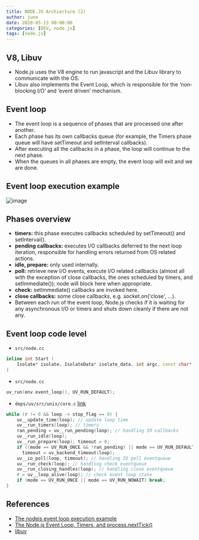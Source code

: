 ```yaml
---
title: NODE.JS Archiecture (2)
author: june
date: 2020-05-13 00:00:00
categories: [DEV, node.js]
tags: [node.js]
---
```


## V8, Libuv
- Node.js uses the V8 engine to run javascript and the Libuv library to communicate with the OS.
- Libuv also implements the Event Loop, which is responsible for the ‘non- blocking I/O’ and ‘event driven’ mechanism.

## Event loop
- The event loop is a sequence of phases that are processed one after another.
- Each phase has its own callbacks queue (for example, the Timers phase queue will have setTimeout and setInterval callbacks).
- After executing all the callbacks in a phase, the loop will continue to the next phase.
- When the queues in all phases are empty, the event loop will exit and we are done.

## Event loop execution example
![image](https://user-images.githubusercontent.com/5827617/81782024-2633fa00-9534-11ea-96dd-817cdc4373c7.png)

## Phases overview
- **timers:** this phase executes callbacks scheduled by setTimeout() and setInterval().
- **pending callbacks:** executes I/O callbacks deferred to the next loop iteration, responsible for handling errors returned from OS related actions.
- **idle, prepare:** only used internally.
- **poll:** retrieve new I/O events, execute I/O related callbacks (almost all with the exception of close callbacks, the ones scheduled by timers, and setImmediate()); node will block here when appropriate.
- **check:** setImmediate() callbacks are invoked here.
- **close callbacks:** some close callbacks, e.g. socket.on('close', ...).
- Between each run of the event loop, Node.js checks if it is waiting for any asynchronous I/O or timers and shuts down cleanly if there are not any.


## Event loop code level
- `src/node.cc` 
```c++
inline int Start (
    Isolate* isolate, IsolateData* isolate_data, int argc, const char* const* argv, int exec_argc, const char* const* exec_argv
)
```
- `src/node.cc` 
```c++
uv_run(env.event_loop(), UV_RUN_DEFAULT);
```
- `deps/uv/src/unix/core.c` [link](https://github.com/nodejs/node/blob/24bf1adacc61a96111ae3ad06afba6f9b7f435a7/deps/uv/src/unix/core.c#L370-L410) 
```c++
while (r != 0 && loop -> stop_flag == 0) { 
    uv__update_time(loop); // update loop time 
    uv__run_timers(loop); // timers 
    ran_pending = uv__run_pending(loop); // handling IO callbacks 
    uv__run_idle(loop); 
    uv__run_prepare(loop); timeout = 0; 
    if ((mode == UV_RUN_ONCE && !ran_pending) || mode == UV_RUN_DEFAULT) 
      timeout = uv_backend_timeout(loop); 
    uv__io_poll(loop, timeout); // handling IO poll eventqueue
    uv__run_check(loop); // handling check eventqueue
    uv__run_closing_handles(loop); // handling close eventqueue 
    r = uv__loop_alive(loop); // check event loop state 
    if (mode == UV_RUN_ONCE || mode == UV_RUN_NOWAIT) break; 
}
```


## References
- [The nodejs event loop execution example](https://www.youtube.com/watch?v=AiPrW8zAiL4)
- [The Node.js Event Loop, Timers, and process.nextTick()](https://nodejs.org/en/docs/guides/event-loop-timers-and-nexttick/)
- [libuv](http://docs.libuv.org/en/v1.x/)